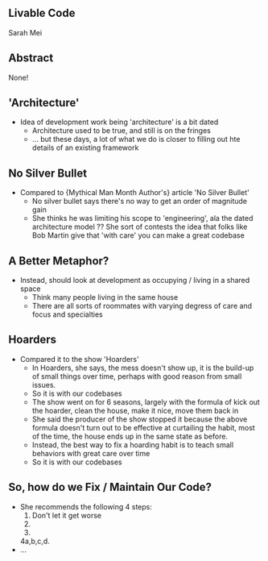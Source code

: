 ## Livable Code
Sarah Mei

## Abstract
None!

## 'Architecture'
* Idea of development work being 'architecture' is a bit dated
    * Architecture used to be true, and still is on the fringes
    * ... but these days, a lot of what we do is closer to filling out hte details of an existing framework

## No Silver Bullet
* Compared to {Mythical Man Month Author's} article 'No Silver Bullet'
   * No silver bullet says there's no way to get an order of magnitude gain
   * She thinks he was limiting his scope to 'engineering', ala the dated architecture model
   ?? She sort of contests the idea that folks like Bob Martin give that 'with care' you can make a great codebase

## A Better Metaphor?
* Instead, should look at development as occupying / living in a shared space
    * Think many people living in the same house
    * There are all sorts of roommates with varying degress of care and focus and specialties

## Hoarders 
* Compared it to the show 'Hoarders'
   * In Hoarders, she says, the mess doesn't show up, it is the build-up of small things over time, perhaps with good reason from small issues.
   * So it is with our codebases
   * The show went on for 6 seasons, largely with the formula of kick out the hoarder, clean the house, make it nice, move them back in
   * She said the producer of the show stopped it because the above formula doesn't turn out to be effective at curtailing the habit, most of the time, the house ends up in the same state as before.
   * Instead, the best way to fix a hoarding habit is to teach small behaviors with great care over time
   * So it is with our codebases

## So, how do we Fix / Maintain Our Code?
 * She recommends the following 4 steps:
   1. Don't let it get worse
   2. 
   3. 
   4a,b,c,d.
 * ...